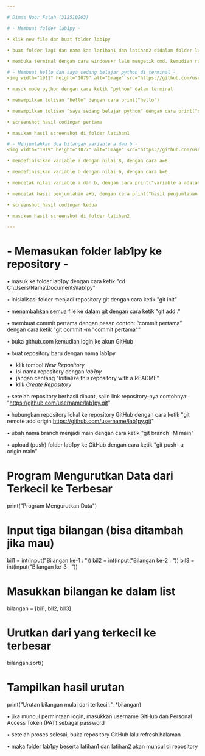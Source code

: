 ```yaml
---

# Dimas Noor Fatah (312510203)

# - Membuat folder lab1py -

• klik new file dan buat folder lab1py

• buat folder lagi dan nama kan latihan1 dan latihan2 didalam folder lab1py

• membuka terminal dengan cara windows+r lalu mengetik cmd, kemudian run cmd di admininstrator dengan cara ctrl+shift+enter

# - Membuat hello dan saya sedang belajar python di terminal -
<img width="1911" height="1079" alt="Image" src="https://github.com/user-attachments/assets/96ee8983-76c7-4687-9241-b0b37ba10046" />

• masuk mode python dengan cara ketik "python" dalam terminal

• menampilkan tulisan "hello" dengan cara print("hello")

• menampilkan tulisan "saya sedang belajar python" dengan cara print("saya sedang belajar python")

• screenshot hasil codingan pertama

• masukan hasil screenshot di folder latihan1

# - Menjumlahkan dua bilangan variable a dan b -
<img width="1919" height="1077" alt="Image" src="https://github.com/user-attachments/assets/dbd54974-8b56-4403-b656-061a04ff6e2b" />

• mendefinisikan variable a dengan nilai 8, dengan cara a=8

• mendefinisikan variable b dengan nilai 6, dengan cara b=6

• mencetak nilai variable a dan b, dengan cara print("variable a adalah",a) dan print("variable b adalah",b)

• mencetak hasil penjumlahan a+b, dengan cara print("hasil penjumlahan a+b=",a+b)

• screenshot hasil codingan kedua

• masukan hasil screenshot di folder latihan2

---
```


# - Memasukan folder lab1py ke repository -

• masuk ke folder lab1py dengan cara ketik "cd C:\Users\Nama\Documents\lab1py"

• inisialisasi folder menjadi repository git dengan cara ketik "git init"

• menambahkan semua file ke dalam git dengan cara ketik "git add ."

• membuat commit pertama dengan pesan contoh: “commit pertama” dengan cara ketik "git commit -m "commit pertama""

• buka github.com kemudian login ke akun GitHub

• buat repository baru dengan nama lab1py

 * klik tombol *New Repository*
 * isi nama repository dengan *lab1py*
 * jangan centang “Initialize this
   repository with a README”
 * klik *Create Repository*

• setelah repository berhasil dibuat, salin link repository-nya
contohnya:
"https://github.com/username/lab1py.git"

• hubungkan repository lokal ke repository GitHub dengan cara ketik "git remote add origin https://github.com/username/lab1py.git"

• ubah nama branch menjadi main dengan cara ketik "git branch -M main"

• upload (push) folder lab1py ke GitHub dengan cara ketik "git push -u origin main"






# Program Mengurutkan Data dari Terkecil ke Terbesar

print("Program Mengurutkan Data")

# Input tiga bilangan (bisa ditambah jika mau)
bil1 = int(input("Bilangan ke-1 : "))
bil2 = int(input("Bilangan ke-2 : "))
bil3 = int(input("Bilangan ke-3 : "))

# Masukkan bilangan ke dalam list
bilangan = [bil1, bil2, bil3]

# Urutkan dari yang terkecil ke terbesar
bilangan.sort()

# Tampilkan hasil urutan
print("Urutan bilangan mulai dari terkecil:", *bilangan)

• jika muncul permintaan login, masukkan username GitHub dan Personal Access Token (PAT) sebagai password

• setelah proses selesai, buka repository GitHub lalu refresh halaman

• maka folder lab1py beserta latihan1 dan latihan2 akan muncul di repository
